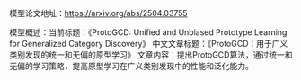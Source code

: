 模型论文地址：https://arxiv.org/abs/2504.03755

模型概述：当前标题：《ProtoGCD: Unified and Unbiased Prototype Learning for Generalized Category Discovery》
中文文章标题：《ProtoGCD：用于广义类别发现的统一和无偏的原型学习》
文章内容：提出ProtoGCD算法，通过统一和无偏的学习策略，提高原型学习在广义类别发现中的性能和泛化能力。
